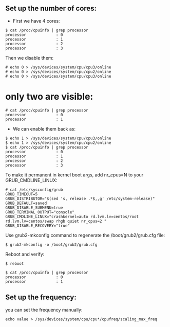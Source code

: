 ## Set up the number of cores:


* First we have 4 cores:

```
$ cat /proc/cpuinfo | grep processor
processor             : 0
processor             : 1
processor             : 2
processor             : 3
```


Then we disable them:

```
# echo 0 > /sys/devices/system/cpu/cpu3/online
# echo 0 > /sys/devices/system/cpu/cpu2/online
# echo 0 > /sys/devices/system/cpu/cpu3/online
```


# only two are visible:

```
# cat /proc/cpuinfo | grep processor
processor             : 0
processor             : 1
```

* We can enable them back as:

```
$ echo 1 > /sys/devices/system/cpu/cpu3/online
$ echo 1 > /sys/devices/system/cpu/cpu2/online
$ cat /proc/cpuinfo | grep processor
processor             : 0
processor             : 1
processor             : 2
processor             : 3
```


To make it permanent in kernel boot args, add nr_cpus=N to your GRUB_CMDLINE_LINUX:

```
# cat /etc/sysconfig/grub
GRUB_TIMEOUT=5
GRUB_DISTRIBUTOR="$(sed 's, release .*$,,g' /etc/system-release)"
GRUB_DEFAULT=saved
GRUB_DISABLE_SUBMENU=true
GRUB_TERMINAL_OUTPUT="console"
GRUB_CMDLINE_LINUX="crashkernel=auto rd.lvm.lv=centos/root rd.lvm.lv=centos/swap rhgb quiet nr_cpus=2 "
GRUB_DISABLE_RECOVERY="true"
```

Use grub2-mkconfig command to regenerate the /boot/grub2/grub.cfg file:

```
$ grub2-mkconfig -o /boot/grub2/grub.cfg
```

Reboot and verify:

```
$ reboot

$ cat /proc/cpuinfo | grep processor
processor             : 0
processor             : 1
```

## Set up the frequency:

you can set the frequency manually:

```
echo value > /sys/devices/system/cpu/cpu*/cpufreq/scaling_max_freq
```



